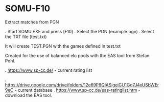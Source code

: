 # SOMU-F10
Extract matches from PGN

. Start SOMU.EXE and press [F10]
. Select the PGN (example.pgn)
. Select the TXT file (test.txt)

It will create TEST.PGN with the games defined in test.txt

Created for the use of balanced elo pools with the EAS tool from Stefan Pohl.

. https://www.sp-cc.de/ - current rating list

. https://drive.google.com/drive/folders/12e69P6QlASigeiGU1Gq7J4xUSbWEr9eC - current database
. https://www.sp-cc.de/eas-ratinglist.htm - download the EAS tool.
